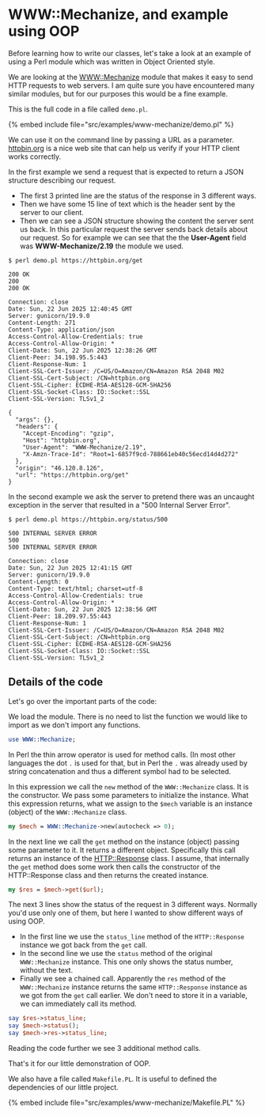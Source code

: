 # WWW::Mechanize, and example using OOP

Before learning how to write our classes, let's take a look at an example of using a Perl module which was written in Object Oriented style.

We are looking at the [WWW::Mechanize](https://metacpan.org/pod/WWW::Mechanize) module that makes it easy to send HTTP requests to web servers.
I am quite sure you have encountered many similar modules, but for our purposes this would be a fine example.

This is the full code in a file called `demo.pl`.

{% embed include file="src/examples/www-mechanize/demo.pl" %}

We can use it on the command line by passing a URL as a parameter. [httpbin.org](https://httpbin.org/) is a nice web site that can help us verify if your HTTP client works correctly.

In the first example we send a request that is expected to return a JSON structure describing our request.

* The first 3 printed line are the status of the response in 3 different ways.
* Then we have some 15 line of text which is the header sent by the server to our client.
* Then we can see a JSON structure showing the content the server sent us back. In this particular request the server sends back details about our request. So for example we can see that the the **User-Agent** field was **WWW-Mechanize/2.19** the module we used.


```
$ perl demo.pl https://httpbin.org/get

200 OK
200
200 OK

Connection: close
Date: Sun, 22 Jun 2025 12:40:45 GMT
Server: gunicorn/19.9.0
Content-Length: 271
Content-Type: application/json
Access-Control-Allow-Credentials: true
Access-Control-Allow-Origin: *
Client-Date: Sun, 22 Jun 2025 12:38:26 GMT
Client-Peer: 34.198.95.5:443
Client-Response-Num: 1
Client-SSL-Cert-Issuer: /C=US/O=Amazon/CN=Amazon RSA 2048 M02
Client-SSL-Cert-Subject: /CN=httpbin.org
Client-SSL-Cipher: ECDHE-RSA-AES128-GCM-SHA256
Client-SSL-Socket-Class: IO::Socket::SSL
Client-SSL-Version: TLSv1_2

{
  "args": {}, 
  "headers": {
    "Accept-Encoding": "gzip", 
    "Host": "httpbin.org", 
    "User-Agent": "WWW-Mechanize/2.19", 
    "X-Amzn-Trace-Id": "Root=1-6857f9cd-788661eb40c56ecd14d4d272"
  }, 
  "origin": "46.120.8.126", 
  "url": "https://httpbin.org/get"
}
```

In the second example we ask the server to pretend there was an uncaught exception in the server that resulted in a "500 Internal Server Error".


```
$ perl demo.pl https://httpbin.org/status/500

500 INTERNAL SERVER ERROR
500
500 INTERNAL SERVER ERROR

Connection: close
Date: Sun, 22 Jun 2025 12:41:15 GMT
Server: gunicorn/19.9.0
Content-Length: 0
Content-Type: text/html; charset=utf-8
Access-Control-Allow-Credentials: true
Access-Control-Allow-Origin: *
Client-Date: Sun, 22 Jun 2025 12:38:56 GMT
Client-Peer: 18.209.97.55:443
Client-Response-Num: 1
Client-SSL-Cert-Issuer: /C=US/O=Amazon/CN=Amazon RSA 2048 M02
Client-SSL-Cert-Subject: /CN=httpbin.org
Client-SSL-Cipher: ECDHE-RSA-AES128-GCM-SHA256
Client-SSL-Socket-Class: IO::Socket::SSL
Client-SSL-Version: TLSv1_2
```

## Details of the code

Let's go over the important parts of the code:

We load the module. There is no need to list the function we would like to import as we don't import any functions.

```perl
use WWW::Mechanize;
```

In Perl the thin arrow operator is used for method calls. (In most other languages the dot `.` is used for that, but in Perl the `.` was already used by string concatenation and thus a different symbol had to be selected.

In this expression we call the `new` method of the `WWW::Mechanize` class. It is the constructor. We pass some parameters to initialize the instance. What this expression returns, what we assign to the `$mech` variable
is an instance (object) of the `WWW::Mechanize` class.

```perl
my $mech = WWW::Mechanize->new(autocheck => 0);
```

In the next line we call the `get` method on the instance (object) passing some parameter to it. It returns a different object. Specifically this call returns an instance
of the [HTTP::Response](https://metacpan.org/pod/HTTP::Response) class. I assume, that internally the `get` method does some work then calls the constructor of
the HTTP::Response class and then returns the created instance.

```perl
my $res = $mech->get($url);
```

The next 3 lines show the status of the request in 3 different ways. Normally you'd use only one of them, but here I wanted to show different ways
of using OOP.

* In the first line we use the `status_line` method of the `HTTP::Response` instance we got back from the `get` call.
* In the second line we use the `status` method of the original `WWW::Mechanize` instance. This one only shows the status number, without the text.
* Finally we see a chained call. Apparently the `res` method of the `WWW::Mechanize` instance returns the same `HTTP::Response` instance as we got from the `get` call earlier. We don't need to store it in a variable, we can immediately call its method.

```perl
say $res->status_line;
say $mech->status();
say $mech->res->status_line;
```

Reading the code further we see 3 additional method calls.

That's it for our little demonstration of OOP.

We also have a file called `Makefile.PL`. It is useful to defined the dependencies of our little project.

{% embed include file="src/examples/www-mechanize/Makefile.PL" %}


